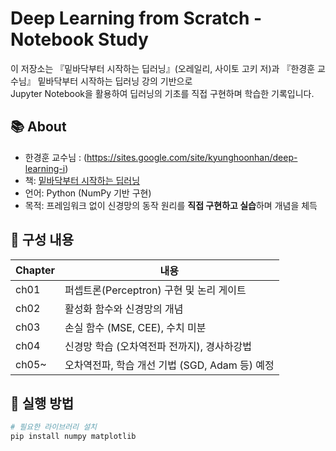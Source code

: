 # Deep Learning from Scratch - Notebook Study

이 저장소는 『밑바닥부터 시작하는 딥러닝』(오레일리, 사이토 고키 저)과 『한경훈 교수님』 밑바닥부터 시작하는 딥러닝 강의 기반으로  
Jupyter Notebook을 활용하여 딥러닝의 기초를 직접 구현하며 학습한 기록입니다.

## 📚 About
- 한경훈 교수님 : (https://sites.google.com/site/kyunghoonhan/deep-learning-i)
- 책: [밑바닥부터 시작하는 딥러닝](https://book.naver.com/bookdb/book_detail.nhn?bid=13615032)
- 언어: Python (NumPy 기반 구현)
- 목적: 프레임워크 없이 신경망의 동작 원리를 **직접 구현하고 실습**하며 개념을 체득

## 🔧 구성 내용

| Chapter | 내용 |
|--------|------|
| ch01   | 퍼셉트론(Perceptron) 구현 및 논리 게이트 |
| ch02   | 활성화 함수와 신경망의 개념 |
| ch03   | 손실 함수 (MSE, CEE), 수치 미분 |
| ch04   | 신경망 학습 (오차역전파 전까지), 경사하강법 |
| ch05~  | 오차역전파, 학습 개선 기법 (SGD, Adam 등) 예정 |

## 🧪 실행 방법

```bash
# 필요한 라이브러리 설치
pip install numpy matplotlib
